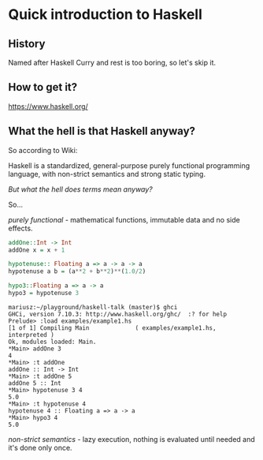 # Quick introduction to Haskell

## History

Named after Haskell Curry and rest is too boring, so let's skip it.

## How to get it?

https://www.haskell.org/

## What the hell is that Haskell anyway?

So according to Wiki:

Haskell is a standardized, general-purpose purely functional programming language, with non-strict semantics and strong static typing.

*But what the hell does terms mean anyway?*

So...

*purely functional* - mathematical functions, immutable data and no side effects.

```haskell
addOne::Int -> Int
addOne x = x + 1

hypotenuse:: Floating a => a -> a -> a
hypotenuse a b = (a**2 + b**2)**(1.0/2)

hypo3::Floating a => a -> a
hypo3 = hypotenuse 3
```

```console
mariusz:~/playground/haskell-talk (master)$ ghci
GHCi, version 7.10.3: http://www.haskell.org/ghc/  :? for help
Prelude> :load examples/example1.hs
[1 of 1] Compiling Main             ( examples/example1.hs, interpreted )
Ok, modules loaded: Main.
*Main> addOne 3
4
*Main> :t addOne
addOne :: Int -> Int
*Main> :t addOne 5
addOne 5 :: Int
*Main> hypotenuse 3 4
5.0
*Main> :t hypotenuse 4
hypotenuse 4 :: Floating a => a -> a
*Main> hypo3 4
5.0
```


*non-strict semantics* - lazy execution, nothing is evaluated until needed and it's done only once.
